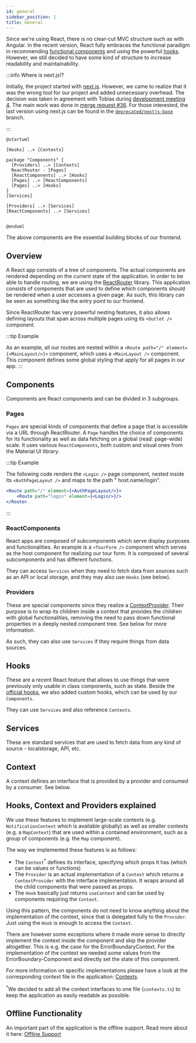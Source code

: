 ```yaml
---
id: general
sidebar_position: 1
title: General
---
```


Since we're using React, there is no clear-cut MVC structure such as with Angular. In the recent version, React fully
embraces the functional paradigm in
recommending [functional components](https://reactjs.org/docs/components-and-props.html#function-and-class-components)
and using the powerful [hooks](https://reactjs.org/docs/hooks-intro.html). However, we still decided to have some kind
of structure to increase readability and maintainability.

:::info Where is next.js!?

Initially, the project started with [next.js](https://nextjs.org/). However, we came to realize that it was the wrong
tool for our project and added unnecessary overhead. The decision was taken in agreement with Tobias
during [development meeting 4](/meeting-notes/development-meeting-4). The main work was done
in [merge request #36](https://github.com/gipfeli-io/gipfeli-frontend/pull/36). For those interested, the last version
using next.js can be found in the
[`deprecated/nextjs-base`](https://github.com/gipfeli-io/gipfeli-frontend/tree/deprecated/nextjs-base) branch.

:::

```plantuml Overall
@startuml

[Hooks] ..> [Contexts]

package "Components" {
  [Providers] ..> [Contexts]
  ReactRouter - [Pages]
  [ReactComponents] ..> [Hooks]
  [Pages] ..> [ReactComponents]
  [Pages] ..> [Hooks]
}
[Services]

[Providers] ..> [Services]
[ReactComponents] ..> [Services]


@enduml
```

The above components are the essential building blocks of our frontend.

## Overview

A React app consists of a tree of components. The actual components are rendered depending on the current state of the
application. In order to be able to handle routing, we are using the  [ReactRouter](https://reactrouter.com/) library.
This application consists of components that are used to define which components should be rendered when a user accesses
a given page. As such, this library can be seen as something like the entry point to our frontend.

Since ReactRouter has very powerful nesting features, it also allows defining layouts that span across multiple pages
using its `<Outlet />` component.

:::tip Example

As an example, all our routes are nested within a `<Route path="/" element={<MainLayout/>}>` component, which uses
a `<MainLayout />` component. This component defines some global styling that apply for all pages in our app.
:::

## Components

Components are React components and can be divided in 3 subgroups.

### Pages

`Pages` are special kinds of components that define a page that is accessible via a URL through ReactRouter. A `Page`
handles the choice of components for its functionality as well as data fetching on a global (read: page-wide) scale. It
uses various `ReactComponents`, both custom and visual ones from the Material UI library.

:::tip Example

The following code renders the `<Login />` page component, nested inside its `<AuthPageLayout />` and maps to the path "
host.name/login".

```jsx
<Route path="/" element={<AuthPageLayout/>}>
    <Route path="login" element={<Login/>}/>
</Route>
```

:::

### ReactComponents

React apps are composed of subcomponents which serve display purposes and functionalities. An example is
a `<TourForm />` component which serves as the host component for realizing our tour form. It is composed of several
subcomponents and has different functions.

They can access `Services` when they need to fetch data from sources such as an API or local storage, and they may also
use `Hooks` (see below).

### Providers

These are special components since they realize
a [ContextProvider](https://reactjs.org/docs/context.html#contextprovider). Their purpose is to wrap its children inside
a context that provides the children with global functionalities, removing the need to pass down functional properties
in a deeply nested component tree. See below for more information.

As such, they can also use `Services` if they require things from data sources.

## Hooks

These are a recent React feature that allows to use things that were previously only usable in class components, such as
state. Beside the [official hooks](https://reactjs.org/docs/hooks-reference.html), we also added custom hooks, which
can be used by our `Components`.

They can use `Services` and also reference `Contexts`.

## Services

These are standard services that are used to fetch data from any kind of source - localstorage, API, etc.

## Context

A context defines an interface that is provided by a provider and consumed by a consumer. See below.

## Hooks, Context and Providers explained

We use these features to implement large-scale contexts (e.g. `NotificationContext` which is available globally) as well
as smaller contexts (e.g. a `MapContext`) that are used within a contained environment, such as a group of components 
(e.g. the `Map` component).

The way we implemented these features is as follows:

* The `Context`<sup>*</sup> defines its interface, specifying which props it has (which can be values or functions)
* The `Provider` is an actual implementation of a `Context` which returns a `ContextProvider` with the interface
  implementation. It wraps around all the child components that were passed as props.
* The `Hook` basically just returns `useContext` and can be used by components requiring the `Context`.

Using this pattern, the components do not need to know anything about the implementation of the context, since that is
delegated fully to the `Provider`. Just using the `Hook` is enough to access the `Context`.

There are however some exceptions where it made more sense to directly implement the context inside the component and skip the 
provider altogether. This is e.g. the case for the ErrorBoundaryContext. For the implementation of the context we needed some values from the ErrorBoundary-Component
and directly set the state of this component. 

For more information on specific implementations please have a look at the corresponding context file in the application: [Contexts](https://github.com/gipfeli-io/gipfeli-frontend/tree/main/src/contexts).

<sup>*</sup>We decided to add all the context interfaces to one file (<code>contexts.ts</code>) to keep the application as easily
readable as possible.

## Offline Functionality

An important part of the application is the offline support. Read more about it here: [Offline Support](offline-support) 